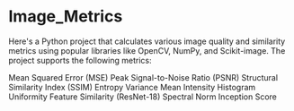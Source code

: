# Image_Metrics
Here's a Python project that calculates various image quality and similarity metrics using popular libraries like OpenCV, NumPy, and Scikit-image. The project supports the following metrics:

Mean Squared Error (MSE)
Peak Signal-to-Noise Ratio (PSNR)
Structural Similarity Index (SSIM)
Entropy
Variance
Mean Intensity
Histogram Uniformity
Feature Similarity (ResNet-18)
Spectral Norm
Inception Score
